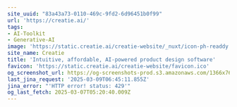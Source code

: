 ```yaml
---
site_uuid: "83a43a73-0110-469c-9fd2-6d96451b0f99"
url: 'https://creatie.ai/'
tags:
- AI-Toolkit
- Generative-AI
image: 'https://static.creatie.ai/creatie-website/_nuxt/icon-ph-readdy.dYZwGa4B.svg'
site_name: Creatie
title: 'Intuitive, affordable, AI-powered product design software'
favicon: 'https://static.creatie.ai/creatie-website/favicon.ico'
og_screenshot_url: https://og-screenshots-prod.s3.amazonaws.com/1366x768/80/false/a8c6bfdc4fe583a8ac584cd647cef75572b07e82fff4b1188bef9e5dcccc084b.jpeg
last_jina_request: '2025-03-09T06:45:11.855Z'
jina_error: "'HTTP error! status: 429'"
og_last_fetch: 2025-03-07T05:20:40.009Z
---
```


